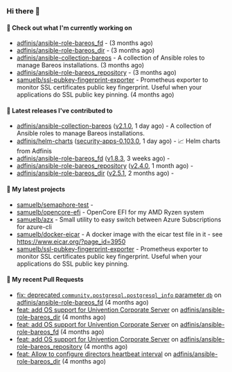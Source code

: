 ### Hi there 👋

#### 👷 Check out what I'm currently working on

- [adfinis/ansible-role-bareos_fd](https://github.com/adfinis/ansible-role-bareos_fd) -  (3 months ago)
- [adfinis/ansible-role-bareos_dir](https://github.com/adfinis/ansible-role-bareos_dir) -  (3 months ago)
- [adfinis/ansible-collection-bareos](https://github.com/adfinis/ansible-collection-bareos) - A collection of Ansible roles to manage Bareos installations. (3 months ago)
- [adfinis/ansible-role-bareos_repository](https://github.com/adfinis/ansible-role-bareos_repository) -  (3 months ago)
- [samuelb/ssl-pubkey-fingerprint-exporter](https://github.com/samuelb/ssl-pubkey-fingerprint-exporter) - Prometheus exporter to monitor SSL certificates public key fingerprint. Useful when your applications do SSL public key pinning.  (4 months ago)

#### 🔭 Latest releases I've contributed to

- [adfinis/ansible-collection-bareos](https://github.com/adfinis/ansible-collection-bareos) ([v2.1.0](https://github.com/adfinis/ansible-collection-bareos/releases/tag/v2.1.0), 1 day ago) - A collection of Ansible roles to manage Bareos installations.
- [adfinis/helm-charts](https://github.com/adfinis/helm-charts) ([security-apps-0.103.0](https://github.com/adfinis/helm-charts/releases/tag/security-apps-0.103.0), 1 day ago) - 📈 Helm charts from Adfinis
- [adfinis/ansible-role-bareos_fd](https://github.com/adfinis/ansible-role-bareos_fd) ([v1.8.3](https://github.com/adfinis/ansible-role-bareos_fd/releases/tag/v1.8.3), 3 weeks ago) - 
- [adfinis/ansible-role-bareos_repository](https://github.com/adfinis/ansible-role-bareos_repository) ([v2.4.0](https://github.com/adfinis/ansible-role-bareos_repository/releases/tag/v2.4.0), 1 month ago) - 
- [adfinis/ansible-role-bareos_dir](https://github.com/adfinis/ansible-role-bareos_dir) ([v2.5.1](https://github.com/adfinis/ansible-role-bareos_dir/releases/tag/v2.5.1), 2 months ago) - 

#### 🌱 My latest projects

- [samuelb/semaphore-test](https://github.com/samuelb/semaphore-test) - 
- [samuelb/opencore-efi](https://github.com/samuelb/opencore-efi) - OpenCore EFI for my AMD Ryzen system
- [samuelb/azx](https://github.com/samuelb/azx) - Small utility to easy switch between Azure Subscriptions for azure-cli
- [samuelb/docker-eicar](https://github.com/samuelb/docker-eicar) - A docker image with the eicar test file in it - see https://www.eicar.org/?page_id=3950
- [samuelb/ssl-pubkey-fingerprint-exporter](https://github.com/samuelb/ssl-pubkey-fingerprint-exporter) - Prometheus exporter to monitor SSL certificates public key fingerprint. Useful when your applications do SSL public key pinning. 

#### 🔨 My recent Pull Requests

- [fix: deprecated `community.postgresql.postgresql_info` parameter `db`](https://github.com/adfinis/ansible-role-bareos_fd/pull/35) on [adfinis/ansible-role-bareos_fd](https://github.com/adfinis/ansible-role-bareos_fd) (4 months ago)
- [feat: add OS support for Univention Corporate Server](https://github.com/adfinis/ansible-role-bareos_dir/pull/27) on [adfinis/ansible-role-bareos_dir](https://github.com/adfinis/ansible-role-bareos_dir) (4 months ago)
- [feat: add OS support for Univention Corporate Server](https://github.com/adfinis/ansible-role-bareos_fd/pull/34) on [adfinis/ansible-role-bareos_fd](https://github.com/adfinis/ansible-role-bareos_fd) (4 months ago)
- [feat: add OS support for Univention Corporate Server](https://github.com/adfinis/ansible-role-bareos_repository/pull/20) on [adfinis/ansible-role-bareos_repository](https://github.com/adfinis/ansible-role-bareos_repository) (4 months ago)
- [feat: Allow to configure directors heartbeat interval](https://github.com/adfinis/ansible-role-bareos_dir/pull/26) on [adfinis/ansible-role-bareos_dir](https://github.com/adfinis/ansible-role-bareos_dir) (4 months ago)

